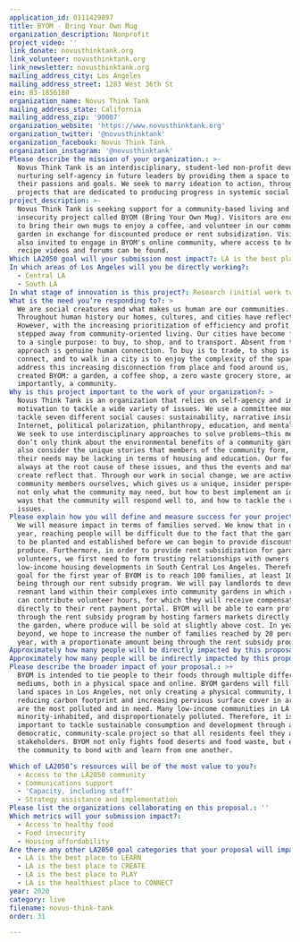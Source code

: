 ```yaml
---
application_id: 0111429897
title: BYOM - Bring Your Own Mug
organization_description: Nonprofit
project_video: ''
link_donate: novusthinktank.org
link_volunteer: novusthinktank.org
link_newsletter: novusthinktank.org
mailing_address_city: Los Angeles
mailing_address_street: 1283 West 36th St
ein: 83-1856180
organization_name: Novus Think Tank
mailing_address_state: California
mailing_address_zip: '90007'
organization_website: 'https://www.novusthinktank.org'
organization_twitter: '@novusthinktank'
organization_facebook: Novus Think Tank
organization_instagram: '@novusthinktank'
Please describe the mission of your organization.: >-
  Novus Think Tank is an interdisciplinary, student-led non-profit devoted to
  nurturing self-agency in future leaders by providing them a space to foster
  their passions and goals. We seek to marry ideation to action, through
  projects that are dedicated to producing progress in systemic social issues.
project_description: >-
  Novus Think Tank is seeking support for a community-based living and food
  insecurity project called BYOM (Bring Your Own Mug). Visitors are encouraged
  to bring their own mugs to enjoy a coffee, and volunteer in our community
  garden in exchange for discounted produce or rent subsidization. Visitors are
  also invited to engage in BYOM's online community, where access to healthy
  recipe videos and forums can be found.
Which LA2050 goal will your submission most impact?: LA is the best place to LIVE
In which areas of Los Angeles will you be directly working?:
  - Central LA
  - South LA
In what stage of innovation is this project?: Research (initial work to identify and understand the problem)
What is the need you’re responding to?: >
  We are social creatures and what makes us human are our communities.
  Throughout human history our homes, cultures, and cities have reflected this.
  However, with the increasing prioritization of efficiency and profit, we have
  stepped away from community-oriented living. Our cities have become funneled
  to a single purpose: to buy, to shop, and to transport. Absent from this
  approach is genuine human connection. To buy is to trade, to shop is to
  connect, and to walk in a city is to enjoy the complexity of the space. To
  address this increasing disconnection from place and food around us, we have
  created BYOM: a garden, a coffee shop, a zero waste grocery store, and most
  importantly, a community.
Why is this project important to the work of your organization?: >
  Novus Think Tank is an organization that relies on self-agency and intrinsic
  motivation to tackle a wide variety of issues. We use a committee model to
  tackle seven different social causes: sustainability, narrative insights,
  Internet, political polarization, philanthropy, education, and mental health.
  We seek to use interdisciplinary approaches to solve problems—this means we
  don’t only think about the environmental benefits of a community garden, we
  also consider the unique stories that members of the community form, and where
  their needs may be lacking in terms of housing and education. Our focus is
  always at the root cause of these issues, and thus the events and material we
  create reflect that. Through our work in social change, we are active
  community members ourselves, which gives us a unique, insider perspective on
  not only what the community may need, but how to best implement an idea in
  ways that the community will respond well to, and how to tackle the root
  issues.
Please explain how you will define and measure success for your project.: >
  We will measure impact in terms of families served. We know that in our first
  year, reaching people will be difficult due to the fact that the garden needs
  to be planted and established before we can begin to provide discounted
  produce. Furthermore, in order to provide rent subsidization for garden
  volunteers, we first need to form trusting relationships with owners of
  low-income housing developments in South Central Los Angeles. Therefore, our
  goal for the first year of BYOM is to reach 100 families, at least 10 of those
  being through our rent subsidy program. We will pay landlords to develop
  remnant land within their complexes into community gardens in which residents
  can contribute volunteer hours, for which they will receive compensation
  directly to their rent payment portal. BYOM will be able to earn profits
  through the rent subsidy program by hosting farmers markets directly out of
  the garden, where produce will be sold at slightly above cost. In years
  beyond, we hope to increase the number of families reached by 20 percent each
  year, with a proportionate amount being through the rent subsidy program.
Approximately how many people will be directly impacted by this proposal?: '500'
Approximately how many people will be indirectly impacted by this proposal?: '1000'
Please describe the broader impact of your proposal.: >+
  BYOM is intended to tie people to their foods through multiple different
  mediums, both in a physical space and online. BYOM gardens will fill remnant
  land spaces in Los Angeles, not only creating a physical community, but
  reducing carbon footprint and increasing pervious surface cover in areas which
  are the most polluted and in need. Many low-income communities in LA are
  minority-inhabited, and disproportionately polluted. Therefore, it is
  important to tackle sustainable consumption and development through a
  democratic, community-scale project so that all residents feel they are
  stakeholders. BYOM not only fights food deserts and food waste, but encourages
  the community to bond with and learn from one another. 

Which of LA2050’s resources will be of the most value to you?:
  - Access to the LA2050 community
  - Communications support
  - 'Capacity, including staff'
  - Strategy assistance and implementation
Please list the organizations collaborating on this proposal.: ''
Which metrics will your submission impact?:
  - Access to healthy food
  - Food insecurity
  - Housing affordability
Are there any other LA2050 goal categories that your proposal will impact?:
  - LA is the best place to LEARN
  - LA is the best place to CREATE
  - LA is the best place to PLAY
  - LA is the healthiest place to CONNECT
year: 2020
category: live
filename: novus-think-tank
order: 31

---
```

